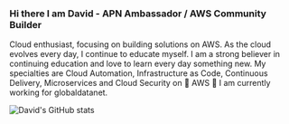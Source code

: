 ### Hi there I am David - APN Ambassador / AWS Community Builder

Cloud enthusiast, focusing on building solutions on AWS. As the cloud evolves every day, I continue to educate myself.
I am a strong believer in continuing education and love to learn every day something new. My specialties are Cloud Automation, Infrastructure as Code, Continuous Delivery, Microservices and Cloud Security on 🧡 AWS 🧡
I am currently working for globaldatanet.

![David's GitHub stats](https://github-readme-stats.vercel.app/api?username=daknhh&show_icons=true&theme=blueberry)

<!--
**daknhh/daknhh** is a ✨ _special_ ✨ repository because its `README.md` (this file) appears on your GitHub profile.


